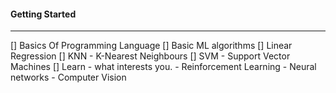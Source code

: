 #### Getting Started
---
[] Basics Of Programming Language
[] Basic ML algorithms
    [] Linear Regression
    [] KNN - K-Nearest Neighbours
    [] SVM - Support Vector Machines
[] Learn - what interests you.
    - Reinforcement Learning
    - Neural networks
    - Computer Vision

